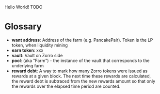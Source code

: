 Hello World!
TODO

# Glossary
* **want address**: Address of the farm (e.g. PancakePair). Token is the LP token, when liquidity mining
* **earn token**: xxx
* **vault**: Vault on Zorro side
* **pool**: (aka "Farm") - the instance of the vault that corresponds to the underlying farm 
* **reward debt**: A way to mark how many Zorro tokens were issued as rewards at a given block. The next time these rewards are calculated, the reward debt is subtraced from the new rewards amount so that only the rewards over the elapsed time period are counted.